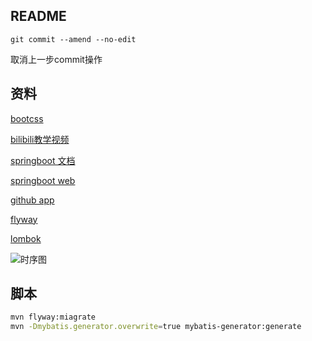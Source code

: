 ## README
```
git commit --amend --no-edit
```
取消上一步commit操作

## 资料
[bootcss](https://v3.bootcss.com)

[bilibili教学视频](https://www.bilibili.com/video/av50200264)

[springboot 文档](https://spring.io/guides)

[springboot web](https://spring.io/guides/gs/serving-web-content)

[github app](https://developer.github.com/apps/building-github-apps/creating-a-github-app)

[flyway](https://flywaydb.org/getstarted/)

[lombok](https://projectlombok.org/setup/maven)

![时序图](https://raw.githubusercontent.com/zhenghaishan25672/notes/master/img/server/githubApp_token.jpg)

## 脚本
```bash
mvn flyway:miagrate
mvn -Dmybatis.generator.overwrite=true mybatis-generator:generate
```
